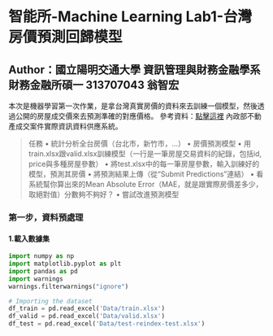 # 智能所-Machine Learning Lab1-台灣房價預測回歸模型
## Author：國立陽明交通大學 資訊管理與財務金融學系財務金融所碩一 313707043 翁智宏

本次是機器學習第一次作業，是拿台灣真實房價的資料來去訓練一個模型，然後透過公開的房屋成交價來去預測準確的對應價格。
參考資料：[點擊這裡](https://plvr.land.moi.gov.tw/Index) 內政部不動產成交案件實際資訊資料供應系統。

> 任務
    • 統計分析全台房價（台北市，新竹市，…）
    • 房價預測模型
    • 用train.xlsx跟valid.xlsx訓練模型（一行是一筆房屋交易資料的紀錄，包括id, price與多種房屋參數）
    • 將test.xlsx中的每一筆房屋參數，輸入訓練好的模型，預測其房價
    • 將預測結果上傳（從“Submit Predictions”連結）
    • 看系統幫你算出來的Mean Absolute Error（MAE，就是跟實際房價差多少，取絕對值）分數夠不夠好？
    • 嘗試改進預測模型

### 第一步，資料預處理
#### 1.載入數據集
```python
import numpy as np
import matplotlib.pyplot as plt
import pandas as pd
import warnings
warnings.filterwarnings("ignore")

# Importing the dataset
df_train = pd.read_excel('Data/train.xlsx')
df_valid = pd.read_excel('Data/valid.xlsx')
df_test = pd.read_excel('Data/test-reindex-test.xlsx')


